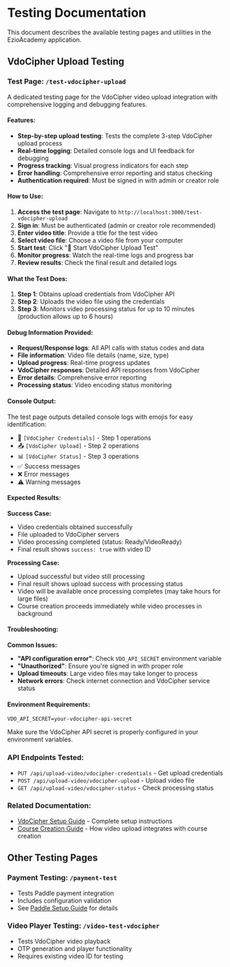 # Testing Documentation

This document describes the available testing pages and utilities in the EzioAcademy application.

## VdoCipher Upload Testing

### Test Page: `/test-vdocipher-upload`

A dedicated testing page for the VdoCipher video upload integration with comprehensive logging and debugging features.

#### Features:
- **Step-by-step upload testing**: Tests the complete 3-step VdoCipher upload process
- **Real-time logging**: Detailed console logs and UI feedback for debugging
- **Progress tracking**: Visual progress indicators for each step
- **Error handling**: Comprehensive error reporting and status checking
- **Authentication required**: Must be signed in with admin or creator role

#### How to Use:

1. **Access the test page**: Navigate to `http://localhost:3000/test-vdocipher-upload`
2. **Sign in**: Must be authenticated (admin or creator role recommended)
3. **Enter video title**: Provide a title for the test video
4. **Select video file**: Choose a video file from your computer
5. **Start test**: Click "🚀 Start VdoCipher Upload Test"
6. **Monitor progress**: Watch the real-time logs and progress bar
7. **Review results**: Check the final result and detailed logs

#### What the Test Does:

1. **Step 1**: Obtains upload credentials from VdoCipher API
2. **Step 2**: Uploads the video file using the credentials
3. **Step 3**: Monitors video processing status for up to 10 minutes (production allows up to 6 hours)

#### Debug Information Provided:

- **Request/Response logs**: All API calls with status codes and data
- **File information**: Video file details (name, size, type)
- **Upload progress**: Real-time progress updates
- **VdoCipher responses**: Detailed API responses from VdoCipher
- **Error details**: Comprehensive error reporting
- **Processing status**: Video encoding status monitoring

#### Console Output:

The test page outputs detailed console logs with emojis for easy identification:
- 🔑 `[VdoCipher Credentials]` - Step 1 operations
- 📤 `[VdoCipher Upload]` - Step 2 operations  
- 📊 `[VdoCipher Status]` - Step 3 operations
- ✅ Success messages
- ❌ Error messages
- ⚠️ Warning messages

#### Expected Results:

**Success Case:**
- Video credentials obtained successfully
- File uploaded to VdoCipher servers
- Video processing completed (status: Ready/VideoReady)
- Final result shows `success: true` with video ID

**Processing Case:**
- Upload successful but video still processing
- Final result shows upload success with processing status
- Video will be available once processing completes (may take hours for large files)
- Course creation proceeds immediately while video processes in background

#### Troubleshooting:

**Common Issues:**
- **"API configuration error"**: Check `VDO_API_SECRET` environment variable
- **"Unauthorized"**: Ensure you're signed in with proper role
- **Upload timeouts**: Large video files may take longer to process
- **Network errors**: Check internet connection and VdoCipher service status

#### Environment Requirements:

```env
VDO_API_SECRET=your-vdocipher-api-secret
```

Make sure the VdoCipher API secret is properly configured in your environment variables.

### API Endpoints Tested:

- `PUT /api/upload-video/vdocipher-credentials` - Get upload credentials
- `POST /api/upload-video/vdocipher-upload` - Upload video file
- `GET /api/upload-video/vdocipher-status` - Check processing status

### Related Documentation:

- [VdoCipher Setup Guide](./VDOCIPHER_SETUP.md) - Complete setup instructions
- [Course Creation Guide](../app/create-video/README.md) - How video upload integrates with course creation

## Other Testing Pages

### Payment Testing: `/payment-test`
- Tests Paddle payment integration
- Includes configuration validation
- See [Paddle Setup Guide](./PADDLE_SETUP.md) for details

### Video Player Testing: `/video-test-vdocipher`
- Tests VdoCipher video playback
- OTP generation and player functionality
- Requires existing video ID for testing
